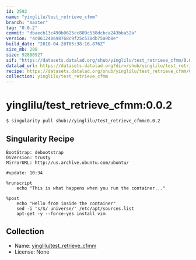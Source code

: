 ```yaml
---
id: 2592
name: "yinglilu/test_retrieve_cfmm"
branch: "master"
tag: "0.0.2"
commit: "dbaecb13c490b0625cc889c538dcbca243bba52a"
version: "4c061240698768c9f25c538db75a9b8e"
build_date: "2018-04-20T05:38:16.876Z"
size_mb: 208
size: 92880927
sif: "https://datasets.datalad.org/shub/yinglilu/test_retrieve_cfmm/0.0.2/2018-04-20-dbaecb13-4c061240/4c061240698768c9f25c538db75a9b8e.simg"
datalad_url: https://datasets.datalad.org?dir=/shub/yinglilu/test_retrieve_cfmm/0.0.2/2018-04-20-dbaecb13-4c061240/
recipe: https://datasets.datalad.org/shub/yinglilu/test_retrieve_cfmm/0.0.2/2018-04-20-dbaecb13-4c061240/Singularity
collection: yinglilu/test_retrieve_cfmm
---
```


# yinglilu/test_retrieve_cfmm:0.0.2

```bash
$ singularity pull shub://yinglilu/test_retrieve_cfmm:0.0.2
```

## Singularity Recipe

```singularity
BootStrap: debootstrap
OSVersion: trusty
MirrorURL: http://us.archive.ubuntu.com/ubuntu/

#update: 10:34

%runscript
    echo "This is what happens when you run the container..."

%post
    echo "Hello from inside the container"
    sed -i 's/$/ universe/' /etc/apt/sources.list
    apt-get -y --force-yes install vim
```

## Collection

 - Name: [yinglilu/test_retrieve_cfmm](https://github.com/yinglilu/test_retrieve_cfmm)
 - License: None

